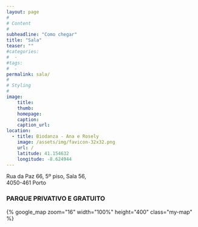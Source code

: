 ```yaml
---
layout: page
#
# Content
#
subheadline: "Como chegar"
title: "Sala"
teaser: ""
#categories:
#  - 
#tags:
#  - 
permalink: sala/
#
# Styling
#
image:
    title:
    thumb:
    homepage:
    caption:
    caption_url:
location:
  - title: Biodanza - Ana e Rosely
    image: /assets/img/favicon-32x32.png
    url: /
    latitude: 41.154632
    longitude: -8.624944
---
```


Rua da Paz 66, 5º piso, Sala 56,  
4050-461 Porto  
  
### PARQUE PRIVATIVO E GRATUITO

{% google_map zoom="16" width="100%" height="400" class="my-map" %}


 [1]: #
 [2]: #
 [3]: #
 [4]: #
 [5]: #
 [6]: #
 [7]: #
 [8]: #
 [9]: #
 [10]: #

